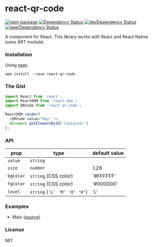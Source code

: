 # react-qr-code

[![npm package](https://badge.fury.io/js/react-qr-code.svg)](https://www.npmjs.org/package/react-qr-code)
[![Dependency Status](https://david-dm.org/opensource-cards/react-qr-code.svg)](https://david-dm.org/opensource-cards/react-qr-code)
[![devDependency Status](https://david-dm.org/opensource-cards/react-qr-code/dev-status.svg)](https://david-dm.org/opensource-cards/react-qr-code#info=devDependencies)
[![peerDependency Status](https://david-dm.org/opensource-cards/react-qr-code/peer-status.svg)](https://david-dm.org/opensource-cards/react-qr-code#info=peerDependencies)

A <QRCode /> component for React. This library works with React and React Native (uses ART module).

### Installation

Using [npm](https://www.npmjs.com/):

```
npm install --save react-qr-code
```

### The Gist

```javascript
import React from 'react';
import ReactDOM from 'react-dom';
import QRCode from 'react-qr-code';

ReactDOM.render(
  <QRCode value="hey" />,
  document.getElementById('Container')
);
```

### API

prop        | type                         | default value
------------|------------------------------|--------------
`value`     | `string`                     |
`size`      | `number`                     | 128
`bgColor`   | `string` (CSS color)         | '#FFFFFF'
`fgColor`   | `string` (CSS color)         | '#000000'
`level`     | `string` (`'L' 'M' 'Q' 'H'`) | 'L'

### Examples

* Main ([source](https://github.com/opensource-cards/react-qr-code/tree/master/examples/main))

### License

MIT

